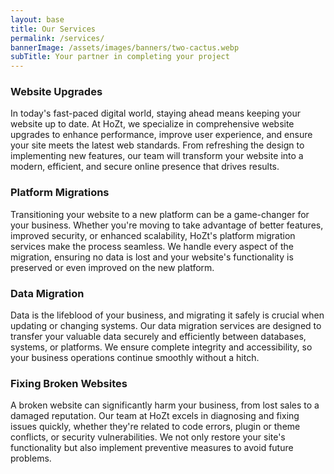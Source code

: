 ```yaml
---
layout: base
title: Our Services
permalink: /services/
bannerImage: /assets/images/banners/two-cactus.webp
subTitle: Your partner in completing your project
---
```


### Website Upgrades
<a name="upgrades"></a>
In today's fast-paced digital world, staying ahead means keeping your website up to date. At HoZt, we specialize in comprehensive website upgrades to enhance performance, improve user experience, and ensure your site meets the latest web standards. From refreshing the design to implementing new features, our team will transform your website into a modern, efficient, and secure online presence that drives results.

### Platform Migrations
<a name="platform"></a>
Transitioning your website to a new platform can be a game-changer for your business. Whether you're moving to take advantage of better features, improved security, or enhanced scalability, HoZt's platform migration services make the process seamless. We handle every aspect of the migration, ensuring no data is lost and your website's functionality is preserved or even improved on the new platform.

### Data Migration
<a name="data"></a>
Data is the lifeblood of your business, and migrating it safely is crucial when updating or changing systems. Our data migration services are designed to transfer your valuable data securely and efficiently between databases, systems, or platforms. We ensure complete integrity and accessibility, so your business operations continue smoothly without a hitch.

### Fixing Broken Websites
<a name="fix"></a>
A broken website can significantly harm your business, from lost sales to a damaged reputation. Our team at HoZt excels in diagnosing and fixing issues quickly, whether they're related to code errors, plugin or theme conflicts, or security vulnerabilities. We not only restore your site's functionality but also implement preventive measures to avoid future problems.
